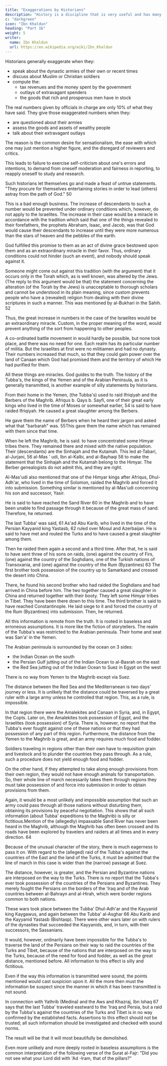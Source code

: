 ```yaml
---
title: "Exaggerations by Historians"
description: "History is a discipline that is very useful and has many different approaches"
c: "darkgreen"
icon: "Ibn Khaldun"
heading: "Part 1b"
weight: 5
writer:
  name: Ibn Khaldun
  url: https://en.wikipedia.org/wiki/Ibn_Khaldun
---
```



Historians generally exaggerate when they:
- speak about the dynastic armies of their own or recent times
- discuss about Muslim or Christian soldiers
- compute the:
  - tax revenues and the money spent by the government
  - outlays of extravagant spenders
  - the goods that rich and prosperous men have in stock

<!-- , to go beyond the bounds of the ordinary, and to succumb to the temptation of sensationalism.  -->




The real numbers given by officials in charge are only 10% of what they have said. They give those exaggerated numbers when they:
- are questioned about their armies
- assess the goods and assets of wealthy people
- talk about their extravagant outlays

 <!-- are looked at in ordinary light,  -->

 <!-- give  that are to amount to a tenth of what those people have said.  -->

The reason is the common desire for sensationalism, the ease with which one may just mention a higher figure, and the disregard of reviewers and critics. 

This leads to failure to exercise self-criticism about one's errors and intentions, to demand from oneself moderation and fairness in reporting, to reapply oneself to study and research. 

Such historians let themselves go and made a feast of untrue statements. "They procure for themselves entertaining stories in order to lead (others) astray from the path of God." 50 

<!-- 51 51  -->
This is a bad enough business. The increase of descendants to such a number would be prevented under ordinary conditions which, however, do not apply to the Israelites. The increase in their case would be a miracle in accordance with the tradition which said that one of the things revealed to their forefathers, the prophets Abraham, Isaac, and Jacob, was that God would cause their descendants to increase until they were more numerous than the stars of heaven and the pebbles of the earth. 

God fulfilled this promise to them as an act of divine grace bestowed upon them and as an extraordinary miracle in their favor. Thus, ordinary conditions could not hinder (such an event), and nobody should speak against it.

Someone might come out against this tradition (with the argument) that it occurs only in the Torah which, as is well known, was altered by the Jews. (The reply to this argument would be that) the statement concerning the alteration (of the Torah by the Jews) is unacceptable to thorough scholars and cannot be understood in its plain meaning, since custom prevents people who have a (revealed) religion from dealing with their divine scriptures in such a manner. This was mentioned by al-Bukhari in the Sahih. 52 

Thus, the great increase in numbers in the case of the Israelites would be an extraordinary miracle. Custom, in the proper meaning of the word, would prevent anything of the sort from happening to other peoples.

A co-ordinated battle movement in would hardly be possible, but none took place, and there was no need for one. Each realm has its particular number of militia. But the Israelites at first were no militiamen and had no dynasty. Their numbers increased that much, so that they could gain power over the land of Canaan which God had promised them and the territory of which He had purified for them. 

All these things are miracles. God guides to the truth. The history of the Tubba's, the kings of the Yemen and of the Arabian Peninsula, as it is generally transmitted, is another example of silly statements by historians. 

From their home in the Yemen, (the Tubba's) used to raid Ifriqiyah and the Berbers of the Maghrib. Afriqus b. Qays b. Sayfi, one of their great early kings who lived in the time of Moses or somewhat earlier, 54 is said to have raided Ifriqiyah. He caused a great slaughter among the Berbers. 

He gave them the name of Berbers when he heard their jargon and asked what that "barbarah" was. 55This gave them the name which has remained with them since that time. 

When he left the Maghrib, he is said. to have concentrated some Himyar tribes there. They remained there and mixed with the native population. Their (descendants) are the Sinhajah and the Kutamah. This led at-Tabari, al-Jurjani, 56 al-Mas ' udi, Ibn al-Kalbi, and al-Bayhaqi 58 to make the statement that the Sinhajah and the Kutamah belong to the Himyar. The Berber genealogists do not admit this, and they are right. 

Al-Mas'udi also mentioned that one of the Himyar kings after Afriqus, Dhul-Adh'ar, who lived in the time of Solomon, raided the Maghrib and forced it into submission. Something similar is mentioned by al-Mas'udi concerning his son and successor, Yasir.

He is said to have reached the Sand River 60 in the Maghrib and to have been unable to find passage through it because of the great mass of sand. Therefore, he returned.

The last Tubba' was said, 61 As'ad Abu Karib, who lived in the time of the Persian Kayyanid king Yastasb, 62 ruled over Mosul and Azerbaijan. He is said to have met and routed the Turks and to have caused a great slaughter among them. 

Then he raided them again a second and a third time. After that, he is said to have sent three of his sons on raids, (one) against the country of Firs, (one) against the country of the Soghdians, one of the Turkish nations of Transoxania, and (one) against the country of the Rum (Byzantines) 63 The first brother took possession of the country up to Samarkand and crossed the desert into China. 

There, he found his second brother who had raided the Soghdians and had arrived in China before him. The two together caused a great slaughter in China and returned together with their booty. They left some Himyar tribes in Tibet. They have been there down to this time. The third brother is said to have reached Constantinople. He laid siege to it and forced the country of the Rum (Byzantines) into submission. Then, he returned. 

All this information is remote from the truth. It is rooted in baseless and erroneous assumptions. It is more like the fiction of storytellers. The realm of the Tubba's was restricted to the Arabian peninsula. Their home and seat was San'a' in the Yemen.

The Arabian peninsula is surrounded by the ocean on 3 sides: 
- the Indian Ocean on the south
- the Persian Gulf jutting out of the Indian Ocean to al-Basrah on the east
- the Red Sea jutting out of the Indian Ocean to Suez in Egypt on the west

There is no way from Yemen to the Maghrib except via Suez. 

The distance between the Red Sea and the Mediterranean is two days' journey or less. It is unlikely that the distance could be traversed by a great ruler with a large army unless he controlled that region. This, as a rule, is impossible. 

In that region there were the Amalekites and Canaan in Syria, and, in Egypt, the Copts. Later on, the Amalekites took possession of Egypt, and the Israelites (took possession) of Syria. There is, however, no report that the Tubba's ever fought against one of these nations or that they had possession of any part of this region. Furthermore, the distance from the Yemen to the Maghrib is great, and an army requires much food and fodder. 

Soldiers traveling in regions other than their own have to requisition grain and livestock and to plunder the countries they pass through. As a rule, such a procedure does not yield enough food and fodder.

On the other hand, if they attempted to take along enough provisions from their own region, they would not have enough animals for transportation. So, their whole line of march necessarily takes them through regions they must take possession of and force into submission in order to obtain provisions from them. 

Again, it would be a most unlikely and impossible assumption that such an army could pass through all those nations without disturbing them, obtaining its provisions by peaceful negotiation. This shows that all such information (about Tubba' expeditions to the Maghrib) is silly or fictitious.Mention of the (allegedly) impassable Sand River has never been heard in the Maghrib, although the Maghrib has often been crossed and its roads have been explored by travelers and raiders at all times and in every direction. 64 

Because of the unusual character of the story, there is much eagerness to pass it on. With regard to the (alleged) raid of the Tubba's against the countries of the East and the land of the Turks, it must be admitted that the line of march in this case is wider than the (narrow) passage at Suez. 

The distance, however, is greater, and the Persian and Byzantine nations are interposed on the way to the Turks. There is no report that the Tubba's ever took possession of the countries of the Persians and Byzantines. They merely fought the Persians on the borders of the 'Iraq and of the Arab countries between al-Bahrayn and al-Hirah, which were border regions common to both nations. 

These wars took place between the Tubba' Dhul-Adh'ar and the Kayyanid king Kaygawus, and again between the Tubba' al-Asghar 66 Abu Karib and the Kayyanid Yastasb (Bishtasp). There were other wars later on with rulers of the dynasties that succeeded the Kayyanids, and, in turn, with their successors, the Sassanians.

It would, however, ordinarily have been impossible for the Tubba's to traverse the land of the Persians on their way to raid the countries of the Turks and Tibet, because of the nations that are interposed on the way to the Turks, because of the need for food and fodder, as well as the great distance, mentioned before. All information to this effect is silly and fictitious. 

Even if the way this information is transmitted were sound, the points mentioned would cast suspicion upon it. All the more then must the information be suspect since the manner in which it has been transmitted is not sound. 

In connection with Yathrib (Medina) and the Aws and Khazraj, Ibn Ishaq 67 says that the last Tubba' traveled eastward to the 'Iraq and Persia, but a raid by the Tubba's against the countries of the Turks and Tibet is in no way confirmed by the established facts. Assertions to this effect should not be trusted; all such information should be investigated and checked with sound norms.

The result will be that it will most beautifully be demolished.

Even more unlikely and more deeply rooted in baseless assumptions is the common interpretation of the following verse of the Surat al-Fajr: "Did you not see what your Lord did with 'Ad -Iram, that of the pillars?" 

<!-- 70  -->
